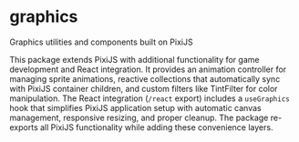 # graphics

Graphics utilities and components built on PixiJS

This package extends PixiJS with additional functionality for game development and React integration. It provides an animation controller for managing sprite animations, reactive collections that automatically sync with PixiJS container children, and custom filters like TintFilter for color manipulation. The React integration (`/react` export) includes a `useGraphics` hook that simplifies PixiJS application setup with automatic canvas management, responsive resizing, and proper cleanup. The package re-exports all PixiJS functionality while adding these convenience layers.
